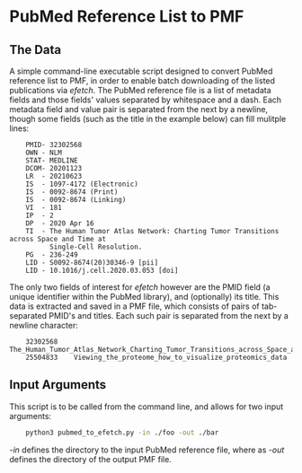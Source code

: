 # PubMed Reference List to PMF

## The Data 

A simple command-line executable script designed to convert PubMed reference list to PMF, in order to enable batch downloading of the listed publications via *efetch*. The PubMed reference file is a list of metadata fields and those fields' values separated by whitespace and a dash. Each metadata field and value pair is separated from the next by a newline, though some fields (such as the title in the example below) can fill mulitple lines:

```
	PMID- 32302568
	OWN - NLM
	STAT- MEDLINE
	DCOM- 20201123
	LR  - 20210623
	IS  - 1097-4172 (Electronic)
	IS  - 0092-8674 (Print)
	IS  - 0092-8674 (Linking)
	VI  - 181
	IP  - 2
	DP  - 2020 Apr 16
	TI  - The Human Tumor Atlas Network: Charting Tumor Transitions across Space and Time at 
	      Single-Cell Resolution.
	PG  - 236-249
	LID - S0092-8674(20)30346-9 [pii]
	LID - 10.1016/j.cell.2020.03.053 [doi]
```

The only two fields of interest for *efetch* however are the PMID field (a unique identifier within the PubMed library), and (optionally) its title. This data is extracted and saved in a PMF file, which consists of pairs of tab-separated PMID's and titles. Each such pair is separated from the next by a newline character:

```
	32302568	The_Human_Tumor_Atlas_Network_Charting_Tumor_Transitions_across_Space_and_Time_at_SingleCell_Resolution_SingleCell_Resolution
	25504833	Viewing_the_proteome_how_to_visualize_proteomics_data
```

## Input Arguments

This script is to be called from the command line, and allows for two input arguments:

```bash
	python3 pubmed_to_efetch.py -in ./foo -out ./bar
```

*-in* defines the directory to the input PubMed reference file, where as *-out* defines the directory of the output PMF file. 